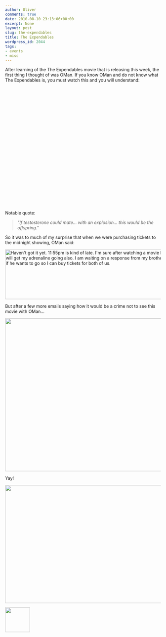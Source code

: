 ```yaml
---
author: Oliver
comments: true
date: 2010-08-10 23:13:06+00:00
excerpt: None
layout: post
slug: the-expendables
title: The Expendables
wordpress_id: 2044
tags:
- events
- misc
---
```


After learning of the The Expendables movie that is releasing this week, the first thing I thought of was OMan.  If you know OMan and do not know what The Expendables is, you must watch this and you will understand:

<object width="640" height="385"><param name="movie" value="http://www.youtube.com/v/uZcw9jn0Qz8&amp;hl=en_US&amp;fs=1"></param><param name="allowFullScreen" value="true"></param><param name="allowscriptaccess" value="always"></param><embed src="http://www.youtube.com/v/uZcw9jn0Qz8&amp;hl=en_US&amp;fs=1" type="application/x-shockwave-flash" allowscriptaccess="always" allowfullscreen="true" width="640" height="385"></embed></object>

Notable quote:
<blockquote><em>"If testosterone could mate... with an explosion... this would be the offspring."</em></blockquote>

So it was to much of my surprise that when we were purchasing tickets to the midnight showing, OMan said:

<a href="http://www.owiber.com/?attachment_id=2046" rel="attachment wp-att-2046"><img src="http://www.owiber.com/wp-content/uploads/2010/08/oman_expendables_1.png" alt="Haven't got it yet. 11:55pm is kind of late. I'm sure after watching a movie like that will get my adrenaline going also. I am waiting on a response from my brother to see if he wants to go so I can buy tickets for both of us." title="oman_expendables_1" width="569" height="161" class="alignnone size-full wp-image-2046" /></a>

But after a few more emails saying how it would be a crime not to see this movie with OMan...

<a href="http://www.owiber.com/?attachment_id=2049" rel="attachment wp-att-2049"><img src="http://www.owiber.com/wp-content/uploads/2010/08/oman_expendables_2.png" alt="" title="oman_expendables_2" width="568" height="495" class="alignnone size-full wp-image-2049" /></a>

Yay!

<a href="http://www.owiber.com/?attachment_id=2050" rel="attachment wp-att-2050"><img src="http://www.owiber.com/wp-content/uploads/2010/08/oman_expendables_3.png" alt="" title="oman_expendables_3" width="608" height="382" class="alignnone size-full wp-image-2050" /></a>

<a href="http://www.owiber.com/?attachment_id=2051" rel="attachment wp-att-2051"><img src="http://www.owiber.com/wp-content/uploads/2010/08/Photo-on-2010-08-10-at-18.11-80x80.jpg" alt="" title="Photo on 2010-08-10 at 18.11" width="80" height="80" class="alignnone size-thumbnail wp-image-2051" /></a>

